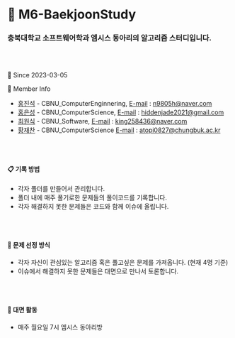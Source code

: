 # :book: M6-BaekjoonStudy

### 충북대학교 소프트웨어학과 엠시스 동아리의 알고리즘 스터디입니다.
<br></br>

:calendar: Since 2023-03-05

:couple: Member Info

- [홍진석](http://github.com/Hong-JinSuk) - CBNU_ComputerEnginnering, [E-mail](n9805h@naver.com) : n9805h@naver.com
- [홍은성](http://github.com/HHJade21) - CBNU_ComputerScience, [E-mail](hiddenjade2021@gmail.com) : hiddenjade2021@gmail.com
- [최원식](https://github.com/king258436) - CBNU_Software, [E-mail](king258436@naver.com) : king258436@naver.com
- [황재찬](https://github.com/OopsIForgot) - CBNU_ComputerScience [E-mail](atopi0827@chungbuk.ac.kr) : atopi0827@chungbuk.ac.kr


<br></br>
####  :clipboard: 기록 방법

- 각자 폴더를 만들어서 관리합니다.
- 폴더 내에 매주 풀기로한 문제들의 풀이코드를 기록합니다.
- 각자 해결하지 못한 문제들은 코드와 함께 이슈에 올립니다.

<br></br>
#### :mag_right: 문제 선정 방식
- 각자 자신이 관심있는 알고리즘 혹은 풀고싶은 문제를 가져옵니다. (현재 4명 기준)
- 이슈에서 해결하지 못한 문제들은 대면으로 만나서 토론합니다.

<br></br>
####  :school: 대면 활동
- 매주 월요일 7시 엠시스 동아리방
